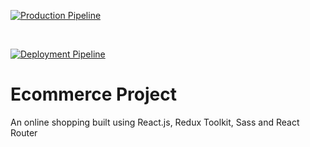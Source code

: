 [![Production Pipeline](https://github.com/cthulhuscode/react-ecommerce-project/actions/workflows/production.yml/badge.svg)](https://github.com/cthulhuscode/react-ecommerce-project/actions/workflows/production.yml)

<br>

[![Deployment Pipeline](https://github.com/cthulhuscode/react-ecommerce-project/actions/workflows/pipeline.yml/badge.svg)](https://github.com/cthulhuscode/react-ecommerce-project/actions/workflows/pipeline.yml)

# Ecommerce Project

An online shopping built using React.js, Redux Toolkit, Sass and React Router
